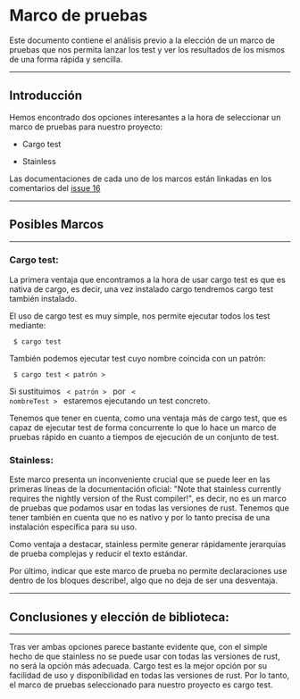 # Marco de pruebas

Este documento contiene el análisis previo a la elección de un marco de pruebas que nos permita lanzar los test y ver los resultados de los mismos de una forma rápida y sencilla.

---
## Introducción

Hemos encontrado dos opciones interesantes a la hora de seleccionar un marco de pruebas para nuestro proyecto:

- Cargo test

- Stainless

Las documentaciones de cada uno de los marcos están linkadas en los comentarios del [issue 16](https://github.com/vtt0001/NewPhone/issues/16)

---
## Posibles Marcos
---
### Cargo test:

La primera ventaja que encontramos a la hora de usar cargo test es que es nativa de cargo, es decir, una vez instalado cargo tendremos cargo test también instalado.

El uso de cargo test es muy simple, nos permite ejecutar todos los test mediante:

<code> $ cargo test </code>

También podemos ejecutar test cuyo nombre coincida con un patrón:

<code> $ cargo test < patrón > </code>

Si sustituimos <code> < patrón > </code> por <code> < nombreTest > </code> estaremos ejecutando un test concreto.

Tenemos que tener en cuenta, como una ventaja más de cargo test, que es capaz de ejecutar test de forma concurrente lo que lo hace un marco de pruebas rápido en cuanto a tiempos de ejecución de un conjunto de test.

### Stainless:

Este marco presenta un inconveniente crucial que se puede leer en las primeras líneas de la documentación oficial: "Note that stainless currently requires the nightly version of the Rust compiler!", es decir, no es un marco de pruebas que podamos usar en todas las versiones de rust. Tenemos que tener también en cuenta que no es nativo y por lo tanto precisa de una instalación específica para su uso.

Como ventaja a destacar, stainless permite generar rápidamente jerarquías de prueba complejas y reducir el texto estándar.

Por último, indicar que este marco de prueba no permite declaraciones use dentro de los bloques describe!, algo que no deja de ser una desventaja.



---
## Conclusiones y elección de biblioteca:
---

Tras ver ambas opciones parece bastante evidente que, con el simple hecho de que stainless no se puede usar con todas las versiones de rust, no será la opción más adecuada. Cargo test es la mejor opción por su facilidad de uso y disponibilidad en todas las versiones de rust. Por lo tanto, el marco de pruebas seleccionado para nuestro proyecto es cargo test.